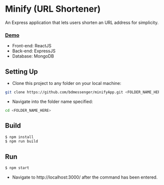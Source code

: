 # Minify (URL Shortener)

An Express application that lets users shorten an URL address for simplicity.
### [Demo](https://minify-app.herokuapp.com)

- Front-end: ReactJS
- Back-end: ExpressJS
- Database: MongoDB

## Setting Up
- Clone this project to any folder on your local machine:
``` bash
git clone https://github.com/bdmessenger/minifyApp.git <FOLDER_NAME_HERE>
```
- Navigate into the folder name specified:
``` bash
cd <FOLDER_NAME_HERE>
```

## Build
``` bash
$ npm install
$ npm run build
```

## Run
``` bash
$ npm start
```

- Navigate to http://localhost:3000/ after the command has been entered.

